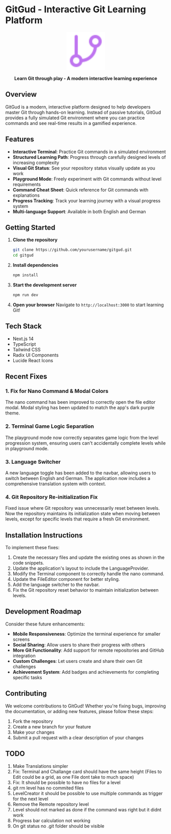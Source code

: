 # GitGud - Interactive Git Learning Platform

<p align="center">
  <img src="./public/gitBranch.svg" alt="GitGud Logo" width="120" height="120" />
</p>

<p align="center">
  <strong>Learn Git through play - A modern interactive learning experience</strong>
</p>

## Overview

GitGud is a modern, interactive platform designed to help developers master Git through hands-on learning. Instead of passive tutorials, GitGud provides a fully simulated Git environment where you can practice commands and see real-time results in a gamified experience.

## Features

- **Interactive Terminal**: Practice Git commands in a simulated environment
- **Structured Learning Path**: Progress through carefully designed levels of increasing complexity
- **Visual Git Status**: See your repository status visually update as you work
- **Playground Mode**: Freely experiment with Git commands without level requirements
- **Command Cheat Sheet**: Quick reference for Git commands with explanations
- **Progress Tracking**: Track your learning journey with a visual progress system
- **Multi-language Support**: Available in both English and German

## Getting Started

1. **Clone the repository**

    ```bash
    git clone https://github.com/yourusername/gitgud.git
    cd gitgud
    ```

2. **Install dependencies**

    ```bash
    npm install
    ```

3. **Start the development server**

    ```bash
    npm run dev
    ```

4. **Open your browser**
   Navigate to `http://localhost:3000` to start learning Git!

## Tech Stack

- Next.js 14
- TypeScript
- Tailwind CSS
- Radix UI Components
- Lucide React Icons

## Recent Fixes

### 1. Fix for Nano Command & Modal Colors

The nano command has been improved to correctly open the file editor modal. Modal styling has been updated to match the app's dark purple theme.

### 2. Terminal Game Logic Separation

The playground mode now correctly separates game logic from the level progression system, ensuring users can't accidentally complete levels while in playground mode.

### 3. Language Switcher

A new language toggle has been added to the navbar, allowing users to switch between English and German. The application now includes a comprehensive translation system with context.

### 4. Git Repository Re-initialization Fix

Fixed issue where Git repository was unnecessarily reset between levels. Now the repository maintains its initialization state when moving between levels, except for specific levels that require a fresh Git environment.

## Installation Instructions

To implement these fixes:

1. Create the necessary files and update the existing ones as shown in the code snippets.
2. Update the application's layout to include the LanguageProvider.
3. Modify the Terminal component to correctly handle the nano command.
4. Update the FileEditor component for better styling.
5. Add the language switcher to the navbar.
6. Fix the Git repository reset behavior to maintain initialization between levels.

## Development Roadmap

Consider these future enhancements:

- **Mobile Responsiveness**: Optimize the terminal experience for smaller screens
- **Social Sharing**: Allow users to share their progress with others
- **More Git Functionality**: Add support for remote repositories and GitHub integration
- **Custom Challenges**: Let users create and share their own Git challenges
- **Achievement System**: Add badges and achievements for completing specific tasks

## Contributing

We welcome contributions to GitGud! Whether you're fixing bugs, improving the documentation, or adding new features, please follow these steps:

1. Fork the repository
2. Create a new branch for your feature
3. Make your changes
4. Submit a pull request with a clear description of your changes

## TODO

1. Make Translations simpler
2. Fix: Terminal and Challange card should have the same height (Files to Edit could be a grid, as one File dont take to much space)
3. Fix: It should be possible to have no files for a level
4. git rm level has no commited files
5. LevelCreator it should be possible to use multiple commands as trigger for the next level
6. Remove the Remote repository level
7. Level should not marked as done if the command was right but it didnt work
8. Progress bar calculation not working
9. On git status no .git folder should be visible
